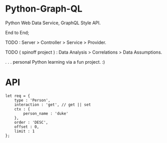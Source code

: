 # Python-Graph-QL

Python Web Data Service, GraphQL Style API.

End to End; 

TODO : Server > Controller > Service > Provider.

TODO ( spinoff project ) : Data Analysis > Correlations > Data Assumptions.

. . . personal Python learning via a fun project. :)



# API

```
let req = { 
    type : 'Person',
    interaction : 'get', // get || set
    ctx : {
        person_name : 'duke'
    },
    order : 'DESC',
    offset : 0,
    limit : 1
};
```
